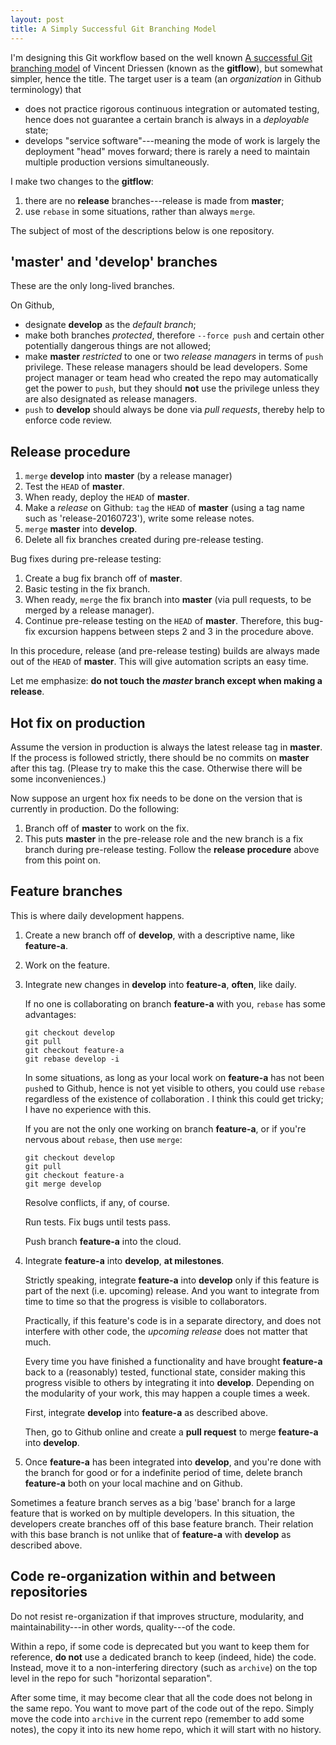 ```yaml
---
layout: post
title: A Simply Successful Git Branching Model
---
```


I'm designing this Git workflow based on the well known
[A successful Git branching model](http://nvie.com/posts/a-successful-git-branching-model/) of Vincent Driessen (known as the **gitflow**), but somewhat simpler, hence the title. The target user is a team (an *organization* in Github terminology) that

- does not practice rigorous continuous integration or automated testing, hence does not guarantee a certain branch is always in a *deployable* state;
- develops "service software"---meaning the mode of work is largely the deployment "head" moves forward; there is rarely a need to maintain multiple production versions simultaneously.

I make two changes to the **gitflow**:

1. there are no **release** branches---release is made from **master**;
2. use `rebase` in some situations, rather than always `merge`.

The subject of most of the descriptions below is one repository.

## 'master' and 'develop' branches

These are the only long-lived branches.

On Github,

- designate **develop** as the *default branch*;
- make both branches *protected*, therefore `--force push` and certain other potentially dangerous things are not allowed;
- make **master** *restricted* to one or two *release managers* in terms of `push` privilege. These release managers should be lead developers. Some project manager or team head who created the repo may automatically get the power to `push`, but they should **not** use the privilege unless they are also designated as release managers.
- `push` to **develop** should always be done via *pull requests*, thereby help to enforce code review.

## Release procedure

1. `merge` **develop** into **master** (by a release manager)
2. Test the `HEAD` of **master**.
3. When ready, deploy the `HEAD` of **master**.
4. Make a *release* on Github: `tag` the `HEAD` of **master** (using a tag name such as 'release-20160723'), write some release notes.
5. `merge` **master** into **develop**.
6. Delete all fix branches created during pre-release testing.

Bug fixes during pre-release testing:

1. Create a bug fix branch off of **master**.
2. Basic testing in the fix branch.
3. When ready, `merge` the fix branch into **master** (via pull requests, to be merged by a release manager).
4. Continue pre-release testing on the `HEAD` of **master**. Therefore, this bug-fix excursion happens between steps 2 and 3 in the procedure above.

In this procedure, release (and pre-release testing) builds are always made out of the `HEAD` of **master**. This will give automation scripts an easy time.

Let me emphasize: **do not touch the *master* branch except when making a release**.

## Hot fix on production

Assume the version in production is always the latest release tag in **master**. If the process is followed strictly, there should be no commits on **master** after this tag. (Please try to make this the case. Otherwise there will be some inconveniences.)

Now suppose an urgent hox fix needs to be done on the version that is currently in production. Do the following:

1. Branch off of **master** to work on the fix.
2. This puts **master** in the pre-release role and the new branch is a fix branch during pre-release testing. Follow the **release procedure** above from this point on.

## Feature branches

This is where daily development happens.

1. Create a new branch off of **develop**, with a descriptive name, like **feature-a**.
2. Work on the feature.
3. Integrate new changes in **develop** into **feature-a**, **often**, like daily.

   If no one is collaborating on branch **feature-a** with you, `rebase` has some advantages: 

   ```
   git checkout develop
   git pull
   git checkout feature-a
   git rebase develop -i
   ```

   In some situations, as long as your local work on **feature-a** has not been `push`ed to Github, hence is not yet visible to others, you could use `rebase` regardless of the existence of collaboration . I think this could get tricky; I have no experience with this.

   If you are not the only one working on branch **feature-a**, or if you're nervous about `rebase`, then use `merge`:

   ```
   git checkout develop
   git pull
   git checkout feature-a
   git merge develop
   ```
   
   Resolve conflicts, if any, of course.
   
   Run tests. Fix bugs until tests pass.

   Push branch **feature-a** into the cloud.
   
5. Integrate **feature-a** into **develop**, **at milestones**.

   Strictly speaking, integrate **feature-a** into **develop** only if this feature is part of the next (i.e. upcoming) release. And you want to integrate from time to time so that the progress is visible to collaborators.

   Practically, if this feature's code is in a separate directory, and does not interfere with other code, the *upcoming release* does not matter that much.

   Every time you have finished a functionality and have brought **feature-a** back to a (reasonably) tested, functional state, consider making this progress visible to others by integrating it into **develop**. Depending on the modularity of your work, this may happen a couple times a week.

   First, integrate **develop** into **feature-a** as described above.

   Then, go to Github online and create a **pull request** to merge **feature-a** into **develop**.

6. Once **feature-a** has been integrated into **develop**, and you're done with the branch for good or for a indefinite period of time, delete branch **feature-a** both on your local machine and on Github.

Sometimes a feature branch serves as a big 'base' branch for a large feature that is worked on by multiple developers. In this situation, the developers create branches off of this base feature branch. Their relation with this base branch is not unlike that of **feature-a** with **develop** as described above.


## Code re-organization within and between repositories

Do not resist re-organization if that improves structure, modularity, and maintainability---in other words, quality---of the code.

Within a repo, if some code is deprecated but you want to keep them for reference, **do not** use a dedicated branch to keep (indeed, hide) the code. Instead, move it to a non-interfering directory (such as `archive`) on the top level in the repo for such "horizontal separation".

After some time, it may become clear that all the code does not belong in the same repo. You want to move part of the code out of the repo. Simply move the code into `archive` in the current repo (remember to add some notes), the copy it into its new home repo, which it will start with no history.
